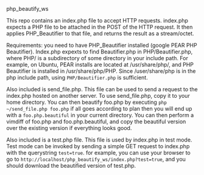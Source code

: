 php_beautify_ws

This repo contains an index.php file to accept HTTP requests. index.php expects a PHP file to be attached in the POST of the HTTP request. It then applies PHP_Beautifier to that file, and returns the result as a stream/octet.


Requirements: you need to have PHP_Beautifier installed (google PEAR PHP Beautifier). Index.php expexts to find Beautifier.php in PHP/Beautifier.php, where PHP/ is a subdirectory of some directory in your include path. For example, on Ubuntu, PEAR installs are located at /usr/share/php/, and PHP Beautifier is installed in /usr/share/php/PHP. Since /user/share/php is in the php include path, using ```PHP/Beautifier.php``` is sufficient.

Also included is send_file.php. This file can be used to send a request to the index.php hosted on another server. To use send_file.php, copy it to your home directory. You can then beautify foo.php by executing ```php ~/send_file.php foo.php``` if all goes according to plan then you will end up with a ```foo.php.beautiful``` in your current directory. You can then perform a vimdiff of foo.php and foo.php.beautiful, and copy the beautiful version over the existing version if everything looks good.


Also included is a test.php file. This file is used by index.php in test mode. Test mode can be invoked by sending a simple GET request to index.php with the querystring ```test=true```. for example, you can use your browser to go to ```http://localhost/php_beautify_ws/index.php?test=true```, and you should download the beautified version of test.php.
